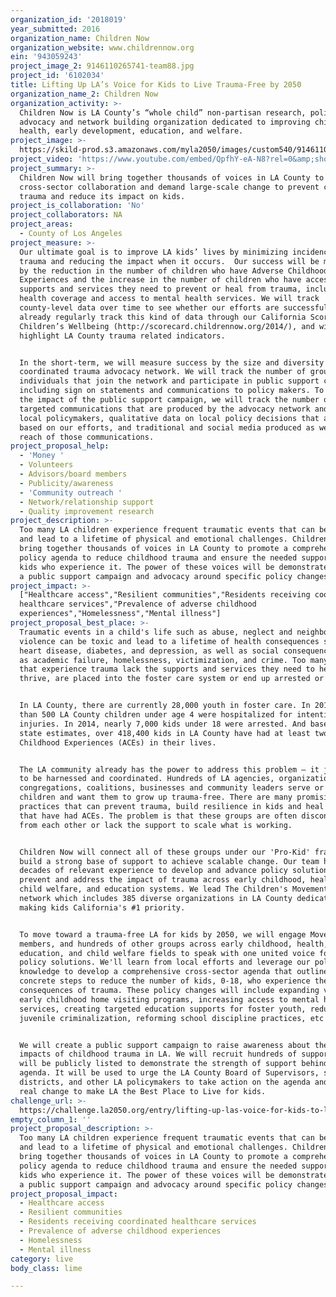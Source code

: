 ```yaml
---
organization_id: '2018019'
year_submitted: 2016
organization_name: Children Now
organization_website: www.childrennow.org
ein: '943059243'
project_image_2: 9146110265741-team88.jpg
project_id: '6102034'
title: Lifting Up LA’s Voice for Kids to Live Trauma-Free by 2050
organization_name_2: Children Now
organization_activity: >-
  Children Now is LA County’s “whole child” non-partisan research, policy,
  advocacy and network building organization dedicated to improving children’s
  health, early development, education, and welfare.
project_image: >-
  https://skild-prod.s3.amazonaws.com/myla2050/images/custom540/9146110265741-team88.jpg
project_video: 'https://www.youtube.com/embed/QpfhY-eA-N8?rel=0&amp;showinfo=0'
project_summary: >-
  Children Now will bring together thousands of voices in LA County to promote
  cross-sector collaboration and demand large-scale change to prevent childhood
  trauma and reduce its impact on kids.
project_is_collaboration: 'No'
project_collaborators: NA
project_areas:
  - County of Los Angeles
project_measure: >-
  Our ultimate goal is to improve LA kids’ lives by minimizing incidences of
  trauma and reducing the impact when it occurs.  Our success will be measured
  by the reduction in the number of children who have Adverse Childhood
  Experiences and the increase in the number of children who have access to the
  supports and services they need to prevent or heal from trauma, including
  health coverage and access to mental health services. We will track
  county-level data over time to see whether our efforts are successful. We
  already regularly track this kind of data through our California Scorecard of
  Children’s Wellbeing (http://scorecard.childrennow.org/2014/), and will
  highlight LA County trauma related indicators.


  In the short-term, we will measure success by the size and diversity of the
  coordinated trauma advocacy network. We will track the number of groups and
  individuals that join the network and participate in public support campaigns,
  including sign on statements and communications to policy makers. To measure
  the impact of the public support campaign, we will track the number of
  targeted communications that are produced by the advocacy network and for
  local policymakers, qualitative data on local policy decisions that are made
  based on our efforts, and traditional and social media produced as well as the
  reach of those communications.
project_proposal_help:
  - 'Money '
  - Volunteers
  - Advisors/board members
  - Publicity/awareness
  - 'Community outreach '
  - Network/relationship support
  - Quality improvement research
project_description: >-
  Too many LA children experience frequent traumatic events that can be toxic
  and lead to a lifetime of physical and emotional challenges. Children Now will
  bring together thousands of voices in LA County to promote a comprehensive
  policy agenda to reduce childhood trauma and ensure the needed supports for
  kids who experience it. The power of these voices will be demonstrated through
  a public support campaign and advocacy around specific policy changes.
project_impact: >-
  ["Healthcare access","Resilient communities","Residents receiving coordinated
  healthcare services","Prevalence of adverse childhood
  experiences","Homelessness","Mental illness"]
project_proposal_best_place: >-
  Traumatic events in a child's life such as abuse, neglect and neighborhood
  violence can be toxic and lead to a lifetime of health consequences such as
  heart disease, diabetes, and depression, as well as social consequences such
  as academic failure, homelessness, victimization, and crime. Too many kids
  that experience trauma lack the supports and services they need to heal and
  thrive, are placed into the foster care system or end up arrested or homeless.


  In LA County, there are currently 28,000 youth in foster care. In 2013, more
  than 500 LA County children under age 4 were hospitalized for intentional
  injuries. In 2014, nearly 7,000 kids under 18 were arrested. And based on
  state estimates, over 418,400 kids in LA County have had at least two Adverse
  Childhood Experiences (ACEs) in their lives.


  The LA community already has the power to address this problem – it just needs
  to be harnessed and coordinated. Hundreds of LA agencies, organizations,
  congregations, coalitions, businesses and community leaders serve or support
  children and want them to grow up trauma-free. There are many promising
  practices that can prevent trauma, build resilience in kids and heal those
  that have had ACEs. The problem is that these groups are often disconnected
  from each other or lack the support to scale what is working.


  Children Now will connect all of these groups under our 'Pro-Kid' frame to
  build a strong base of support to achieve scalable change. Our team has
  decades of relevant experience to develop and advance policy solutions to
  prevent and address the impact of trauma across early childhood, health care,
  child welfare, and education systems. We lead The Children's Movement, a
  network which includes 385 diverse organizations in LA County dedicated to
  making kids California's #1 priority.


  To move toward a trauma-free LA for kids by 2050, we will engage Movement
  members, and hundreds of other groups across early childhood, health,
  education, and child welfare fields to speak with one united voice for needed
  policy solutions. We'll learn from local efforts and leverage our policy
  knowledge to develop a comprehensive cross-sector agenda that outlines
  concrete steps to reduce the number of kids, 0-18, who experience the
  consequences of trauma. These policy changes will include expanding voluntary
  early childhood home visiting programs, increasing access to mental health
  services, creating targeted education supports for foster youth, reducing
  juvenile criminalization, reforming school discipline practices, etc .


  We will create a public support campaign to raise awareness about the profound
  impacts of childhood trauma in LA. We will recruit hundreds of supporters who
  will be publicly listed to demonstrate the strength of support behind this
  agenda. It will be used to urge the LA County Board of Supervisors, school
  districts, and other LA policymakers to take action on the agenda and make
  real change to make LA the Best Place to Live for kids.
challenge_url: >-
  https://challenge.la2050.org/entry/lifting-up-las-voice-for-kids-to-live-trauma-free-by-2050
empty_column_1: ''
project_proposal_description: >-
  Too many LA children experience frequent traumatic events that can be toxic
  and lead to a lifetime of physical and emotional challenges. Children Now will
  bring together thousands of voices in LA County to promote a comprehensive
  policy agenda to reduce childhood trauma and ensure the needed supports for
  kids who experience it. The power of these voices will be demonstrated through
  a public support campaign and advocacy around specific policy changes.
project_proposal_impact:
  - Healthcare access
  - Resilient communities
  - Residents receiving coordinated healthcare services
  - Prevalence of adverse childhood experiences
  - Homelessness
  - Mental illness
category: live
body_class: lime

---
```

